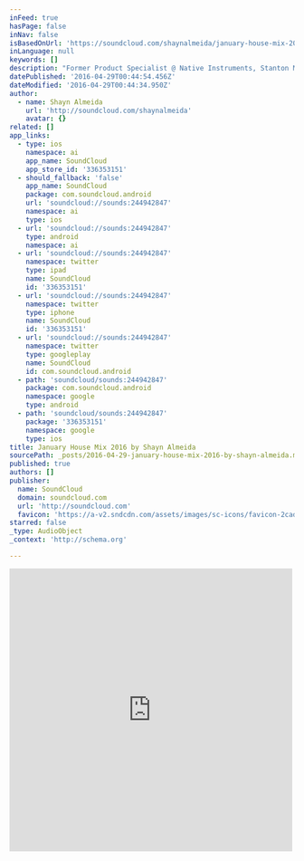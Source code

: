 ```yaml
---
inFeed: true
hasPage: false
inNav: false
isBasedOnUrl: 'https://soundcloud.com/shaynalmeida/january-house-mix-2016'
inLanguage: null
keywords: []
description: "Former Product Specialist @ Native Instruments, Stanton Magnetics, & IK Multimedia, and as resident DJ at Spundae LA, Shayn was pioneering digital DJ'ing before it was even a thing. Being one of the f"
datePublished: '2016-04-29T00:44:54.456Z'
dateModified: '2016-04-29T00:44:34.950Z'
author:
  - name: Shayn Almeida
    url: 'http://soundcloud.com/shaynalmeida'
    avatar: {}
related: []
app_links:
  - type: ios
    namespace: ai
    app_name: SoundCloud
    app_store_id: '336353151'
  - should_fallback: 'false'
    app_name: SoundCloud
    package: com.soundcloud.android
    url: 'soundcloud://sounds:244942847'
    namespace: ai
    type: ios
  - url: 'soundcloud://sounds:244942847'
    type: android
    namespace: ai
  - url: 'soundcloud://sounds:244942847'
    namespace: twitter
    type: ipad
    name: SoundCloud
    id: '336353151'
  - url: 'soundcloud://sounds:244942847'
    namespace: twitter
    type: iphone
    name: SoundCloud
    id: '336353151'
  - url: 'soundcloud://sounds:244942847'
    namespace: twitter
    type: googleplay
    name: SoundCloud
    id: com.soundcloud.android
  - path: 'soundcloud/sounds:244942847'
    package: com.soundcloud.android
    namespace: google
    type: android
  - path: 'soundcloud/sounds:244942847'
    package: '336353151'
    namespace: google
    type: ios
title: January House Mix 2016 by Shayn Almeida
sourcePath: _posts/2016-04-29-january-house-mix-2016-by-shayn-almeida.md
published: true
authors: []
publisher:
  name: SoundCloud
  domain: soundcloud.com
  url: 'http://soundcloud.com'
  favicon: 'https://a-v2.sndcdn.com/assets/images/sc-icons/favicon-2cadd14b.ico'
starred: false
_type: AudioObject
_context: 'http://schema.org'

---
```

<iframe src="https://cdn.embedly.com/widgets/media.html?src=https%3A%2F%2Fw.soundcloud.com%2Fplayer%2F%3Fvisual%3Dtrue%26url%3Dhttp%253A%252F%252Fapi.soundcloud.com%252Ftracks%252F244942847%26show_artwork%3Dtrue&amp;url=https%3A%2F%2Fsoundcloud.com%2Fshaynalmeida%2Fjanuary-house-mix-2016&amp;image=http%3A%2F%2Fa1.sndcdn.com%2Fimages%2Ffb_placeholder.png%3F1460108379&amp;key=b7d04c9b404c499eba89ee7072e1c4f7&amp;type=text%2Fhtml&amp;schema=soundcloud" width="500" height="500" scrolling="no" frameborder="0" allowfullscreen="allowfullscreen" style=""></iframe>